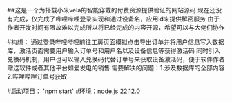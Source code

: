 ##这是一个为搭载小米vela的智能穿戴的付费资源提供验证的网站源码
现在还没有完成，仅完成了哔哩哔哩登录实现和通过设备名，应用id来提供解密服务
由于作者开发时间有限故难以完成所以将已经完成的内容开源，希望可以与大佬们协作

#构想：
通过登录哔哩哔哩前往工房页面模拟点击导出订单并将用户信息写入数据库，激活页面需要用户输入订单号和用户名以及设备信息等获得激活码
同时引入兑换码机制，用户也可以输入兑换码代替订单号来获取设备激活码，便于软件作者赠送软件或者其他平台如爱发电的销售
需要解决的问题：1.涉及数据库的全部内容
               2.哔哩哔哩订单号获取

#启动项目：
'npm start'
#环境：node.js 22.12.0


